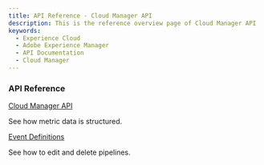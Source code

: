 ```yaml
---
title: API Reference - Cloud Manager API
description: This is the reference overview page of Cloud Manager API
keywords:
  - Experience Cloud
  - Adobe Experience Manager
  - API Documentation
  - Cloud Manager
---
```


<DiscoverBlock slots="heading"/>

### API Reference

<DiscoverBlock slots="link, text"/>

[Cloud Manager API](./api.md)

See how metric data is structured.

<DiscoverBlock slots="link, text"/>

[Event Definitions](./events.md)

See how to edit and delete pipelines.
